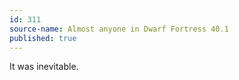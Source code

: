 ```yaml
---
id: 311
source-name: Almost anyone in Dwarf Fortress 40.1
published: true
---
```


<p>It was inevitable.</p>


